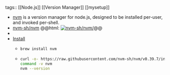 tags:: [[Node.js]] [[Version Manager]] [[mysetup]]

- [nvm](https://github.com/nvm-sh/nvm) is a version manager for node.js, designed to be installed per-user, and invoked per-shell.
- [nvm-sh/nvm](https://github.com/nvm-sh/nvm/)
  @@html: <a href="https://github.com/nvm-sh/nvm/"><img src="https://github-readme-stats-astronomer.vercel.app/api/pin/?username=nvm-sh&repo=nvm&theme=tokyonight" alt="nvm-sh/nvm/"/></a>@@
-
- [Install](https://github.com/nvm-sh/nvm#installing-and-updating)
	- ```bash
	  brew install nvm
	  ```
	- ```bash
	  curl -o- https://raw.githubusercontent.com/nvm-sh/nvm/v0.39.7/install.sh | bash
	  command -v nvm
	  nvm --version
	  ```